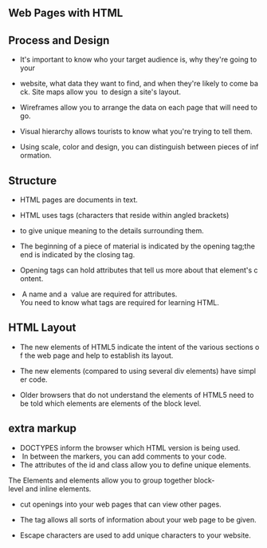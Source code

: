 
## Web Pages with HTML

## Process and Design

- It's important to know who your target audience is, why they're going to your 

- website, what data they want to find, and when they're likely to come back. Site maps allow you  to design a site's layout. 

- Wireframes allow you to arrange the data on each page that will need to go. 
 
- Visual hierarchy allows tourists to know what you're trying to tell them. 

- Using scale, color and design, you can distinguish between pieces of information. 

## Structure 
- HTML pages are documents in text. 

- HTML uses tags (characters that reside within angled brackets) 
- to give unique meaning to the details surrounding them. 

- The beginning of a piece of material is indicated by the opening tag;the end is indicated by the closing tag. 
 - Opening tags can hold attributes that tell us more about that element's content. 

-  A name and a 
value are required for attributes. 
You need to know what tags are required for learning HTML.

## HTML Layout
- The new elements of HTML5 indicate the intent of the various sections of the web page and help to establish its layout. 

- The new elements (compared to using several div elements) have simpler code. 

-   Older browsers that do not understand the elements of HTML5 need to be told which elements are elements of the block level. 

## extra markup
- DOCTYPES inform the browser which HTML version is being used. 
-  In between the markers, you can add comments to your code. 
- The attributes of the id and class allow you to define unique elements. 

The Elements and elements allow you to group together block-level and inline elements. 
- cut openings into your web pages that can view other pages. 

- The tag allows all sorts of information about your web page to be given. 

- Escape characters are used to add unique characters to your website.